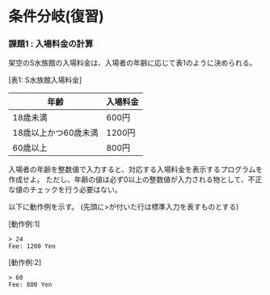 # 条件分岐(復習)

### 課題1 : 入場料金の計算
架空のS水族館の入場料金は、入場者の年齢に応じて表1のように決められる。

[表1: S水族館入場料金]

| 年齢 | 入場料金 |
---|---
| 18歳未満 | 600円 |
| 18歳以上かつ60歳未満 | 1200円 |
| 60歳以上 | 800円 |

入場者の年齢を整数値で入力すると、対応する入場料金を表示するプログラムを作成せよ。
ただし、年齢の値は必ず0以上の整数値が入力される物として、不正な値のチェックを行う必要はない。

以下に動作例を示す。
(先頭に>が付いた行は標準入力を表すものとする)

[動作例:1]
````
> 24
Fee: 1200 Yen
````

[動作例:2]
````
> 60
Fee: 800 Yen
````
